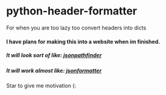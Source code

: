 # python-header-formatter
 For when you are too lazy too convert headers into dicts

#### I have plans for making this into a website when im finished.

##### It will look sort of like: [jsonpathfinder](https://jsonpathfinder.com/)

##### It will work almost like: [jsonformatter](https://jsonformatter.curiousconcept.com/)

Star to give me motivation (: